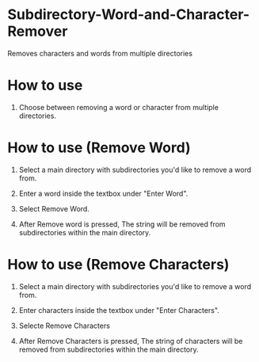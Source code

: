 # Subdirectory-Word-and-Character-Remover
Removes characters and words from multiple directories

# How to use 

1. Choose between removing a word or character from multiple directories.


# How to use (Remove Word)

1. Select a main directory with subdirectories you'd like to remove a word from.

2. Enter a word inside the textbox under "Enter Word".

3. Select Remove Word.

4. After Remove word is pressed, The string will be removed from subdirectories within the main directory.


# How to use (Remove Characters)


1. Select a main directory with subdirectories you'd like to remove a word from.

2. Enter characters inside the textbox under "Enter Characters".

3. Selecte Remove Characters

4. After Remove Characters is pressed, The string of characters will be removed from subdirectories within the main directory.
